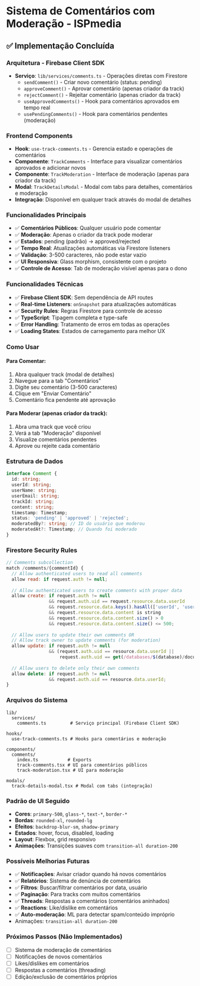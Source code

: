 # Sistema de Comentários com Moderação - ISPmedia

## ✅ Implementação Concluída

### Arquitetura - Firebase Client SDK

- **Serviço**: `lib/services/comments.ts` - Operações diretas com Firestore
  - `sendComment()` - Criar novo comentário (status: pending)
  - `approveComment()` - Aprovar comentário (apenas criador da track)
  - `rejectComment()` - Rejeitar comentário (apenas criador da track)
  - `useApprovedComments()` - Hook para comentários aprovados em tempo real
  - `usePendingComments()` - Hook para comentários pendentes (moderação)

### Frontend Components

- **Hook**: `use-track-comments.ts` - Gerencia estado e operações de comentários
- **Componente**: `TrackComments` - Interface para visualizar comentários aprovados e adicionar novos
- **Componente**: `TrackModeration` - Interface de moderação (apenas para criador da track)
- **Modal**: `TrackDetailsModal` - Modal com tabs para detalhes, comentários e moderação
- **Integração**: Disponível em qualquer track através do modal de detalhes

### Funcionalidades Principais

- ✅ **Comentários Públicos**: Qualquer usuário pode comentar
- ✅ **Moderação**: Apenas o criador da track pode moderar
- ✅ **Estados**: pending (padrão) → approved/rejected
- ✅ **Tempo Real**: Atualizações automáticas via Firestore listeners
- ✅ **Validação**: 3-500 caracteres, não pode estar vazio
- ✅ **UI Responsiva**: Glass morphism, consistente com o projeto
- ✅ **Controle de Acesso**: Tab de moderação visível apenas para o dono

### Funcionalidades Técnicas

- ✅ **Firebase Client SDK**: Sem dependência de API routes
- ✅ **Real-time Listeners**: `onSnapshot` para atualizações automáticas
- ✅ **Security Rules**: Regras Firestore para controle de acesso
- ✅ **TypeScript**: Tipagem completa e type-safe
- ✅ **Error Handling**: Tratamento de erros em todas as operações
- ✅ **Loading States**: Estados de carregamento para melhor UX

### Como Usar

#### Para Comentar:
1. Abra qualquer track (modal de detalhes)
2. Navegue para a tab "Comentários"  
3. Digite seu comentário (3-500 caracteres)
4. Clique em "Enviar Comentário"
5. Comentário fica pendente até aprovação

#### Para Moderar (apenas criador da track):
1. Abra uma track que você criou
2. Verá a tab "Moderação" disponível
3. Visualize comentários pendentes
4. Aprove ou rejeite cada comentário

### Estrutura de Dados

```typescript
interface Comment {
  id: string;
  userId: string;
  userName: string;
  userEmail: string;
  trackId: string;
  content: string;
  timestamp: Timestamp;
  status: 'pending' | 'approved' | 'rejected';
  moderatedBy?: string; // ID do usuário que moderou
  moderatedAt?: Timestamp; // Quando foi moderado
}
```

### Firestore Security Rules

```javascript
// Comments subcollection
match /comments/{commentId} {
  // Allow authenticated users to read all comments
  allow read: if request.auth != null;
  
  // Allow authenticated users to create comments with proper data
  allow create: if request.auth != null 
                && request.auth.uid == request.resource.data.userId
                && request.resource.data.keys().hasAll(['userId', 'userName', 'trackId', 'content'])
                && request.resource.data.content is string
                && request.resource.data.content.size() > 0
                && request.resource.data.content.size() <= 500;
  
  // Allow users to update their own comments OR 
  // Allow track owner to update comments (for moderation)
  allow update: if request.auth != null 
                && (request.auth.uid == resource.data.userId || 
                    request.auth.uid == get(/databases/$(database)/documents/tracks/$(trackId)).data.createdBy);
  
  // Allow users to delete only their own comments
  allow delete: if request.auth != null 
                && request.auth.uid == resource.data.userId;
}
```

### Arquivos do Sistema

```
lib/
  services/
    comments.ts         # Serviço principal (Firebase Client SDK)

hooks/
  use-track-comments.ts # Hooks para comentários e moderação

components/
  comments/
    index.ts           # Exports
    track-comments.tsx # UI para comentários públicos
    track-moderation.tsx # UI para moderação

modals/
  track-details-modal.tsx # Modal com tabs (integração)
```

### Padrão de UI Seguido

- **Cores**: `primary-500`, `glass-*`, `text-*`, `border-*`
- **Bordas**: `rounded-xl`, `rounded-lg`
- **Efeitos**: `backdrop-blur-sm`, `shadow-primary`
- **Estados**: hover, focus, disabled, loading
- **Layout**: Flexbox, grid responsivo
- **Animações**: Transições suaves com `transition-all duration-200`

### Possíveis Melhorias Futuras

- ✅ **Notificações**: Avisar criador quando há novos comentários
- ✅ **Relatórios**: Sistema de denúncia de comentários
- ✅ **Filtros**: Buscar/filtrar comentários por data, usuário
- ✅ **Paginação**: Para tracks com muitos comentários
- ✅ **Threads**: Respostas a comentários (comentários aninhados)
- ✅ **Reactions**: Like/dislike em comentários
- ✅ **Auto-moderação**: ML para detectar spam/conteúdo impróprio
- Animações: `transition-all duration-200`

### Próximos Passos (Não Implementados)

- [ ] Sistema de moderação de comentários
- [ ] Notificações de novos comentários
- [ ] Likes/dislikes em comentários
- [ ] Respostas a comentários (threading)
- [ ] Edição/exclusão de comentários próprios
